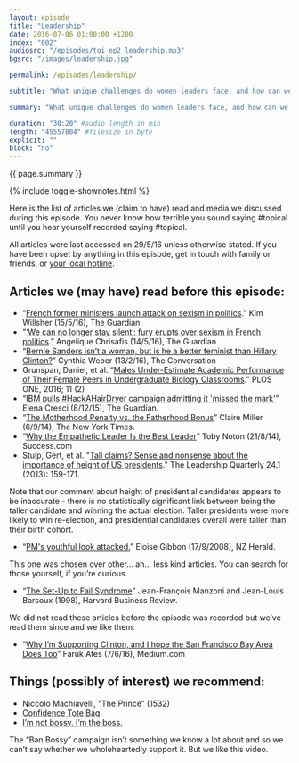 ```yaml
---
layout: episode
title: "Leadership"
date: 2016-07-06 01:00:00 +1200
index: "002"
audiosrc: "/episodes/toi_ep2_leadership.mp3"
bgsrc: "/images/leadership.jpg"

permalink: /episodes/leadership/

subtitle: "What unique challenges do women leaders face, and how can we overcome these? Is it better to simply emulate masculine traits, or subvert society's expectations?"

summary: "What unique challenges do women leaders face, and how can we overcome these? Is it better to simply emulate masculine traits, or subvert society's expectations? We discuss our own journeys towards learning how to be better leaders. **Trigger warning** for this episode - there is some mention of sexual assault."

duration: "30:20" #audio length in min
length: "45557804" #filesize in byte
explicit: ""
block: "no" 
---
```


<section class="summary" markdown="1">

{{ page.summary }}

</section>

{% include toggle-shownotes.html %}

<section id="shownotes" class="hidden" markdown="1">
Here is the list of articles we (claim to have) read and media we discussed during this episode. You never know how terrible you sound saying #topical until you hear yourself recorded saying #topical.

All articles were last accessed on 29/5/16 unless otherwise stated. If you have been upset by anything in this episode, get in touch with family or friends, or [your local hotline](http://togetherweare-strong.tumblr.com/helpline).

## Articles we (may have) read before this episode:

- “[French former ministers launch attack on sexism in politics](http://www.theguardian.com/world/2016/may/15/french-former-ministers-launch-attack-on-sexism-in-politics).” Kim Willsher (15/5/16), The Guardian.
- “[‘We can no longer stay silent’: fury erupts over sexism in French politics](http://www.theguardian.com/world/2016/may/13/we-can-no-longer-stay-silent-fury-erupts-over-sexism-in-french-politics).” Angelique Chrisafis (14/5/16), The Guardian.
- “[Bernie Sanders isn’t a woman, but is he a better feminist than Hillary Clinton?](https://theconversation.com/bernie-sanders-isnt-a-woman-but-is-he-a-better-feminist-than-hillary-clinton-54624)” Cynthia Weber (13/2/16), The Conversation
- Grunspan, Daniel, et al. “[Males Under-Estimate Academic Performance of Their Female Peers in Undergraduate Biology Classrooms](http://journals.plos.org/plosone/article?id=10.1371/journal.pone.0148405).” PLOS ONE, 2016; 11 (2)
- “[IBM pulls #HackAHairDryer campaign admitting it 'missed the mark'](https://www.theguardian.com/technology/2015/dec/07/ibm-sparks-anger-with-hackahairdryer-campaign-aimed-at-women)” Elena Cresci (8/12/15), The Guardian.
- “[The Motherhood Penalty vs. the Fatherhood Bonus](http://www.nytimes.com/2014/09/07/upshot/a-child-helps-your-career-if-youre-a-man.html?_r=0)” Claire Miller (6/9/14), The New York Times.
- “[Why the Empathetic Leader Is the Best Leader](http://www.success.com/article/why-the-empathetic-leader-is-the-best-leader)” Toby Noton (21/8/14), Success.com
- Stulp, Gert, et al. "[Tall claims? Sense and nonsense about the importance of height of US presidents](http://www.sciencedirect.com/science/article/pii/S1048984312000884)." The Leadership Quarterly 24.1 (2013): 159-171.

Note that our comment about height of presidential candidates appears to be inaccurate - there is no statistically significant link between being the taller candidate and winning the actual election. Taller presidents were more likely to win re-election, and presidential candidates overall were taller than their birth cohort.

- “[PM's youthful look attacked.](http://www.nzherald.co.nz/nz/news/article.cfm?c_id=1&objectid=10532504)” Eloise Gibbon (17/9/2008), NZ Herald.

This one was chosen over other… ah… less kind articles. You can search for those yourself, if you’re curious.

- “[The Set-Up to Fail Syndrome](https://hbr.org/1998/03/the-set-up-to-fail-syndrome)” Jean-François Manzoni and Jean-Louis Barsoux (1998), Harvard Business Review.

We did not read these articles before the episode was recorded but we’ve read them since and we like them:

- “[Why I’m Supporting Clinton, and I hope the San Francisco Bay Area Does Too](https://medium.com/@kurafire/why-im-supporting-clinton-and-hope-the-san-francisco-bay-area-does-too-a423e246442d#.ywpo4qwh0)” Faruk Ates (7/6/16), Medium.com

## Things (possibly of interest) we recommend:

- Niccolo Machiavelli, “The Prince” (1532)
- [Confidence Tote Bag](https://www.etsy.com/au/listing/254893785/confidence-tote-bag).
- [I’m not bossy. I’m the boss.](https://www.youtube.com/watch?v=6dynbzMlCcw)

The “Ban Bossy” campaign isn’t something we know a lot about and so we can’t say whether we wholeheartedly support it. But we like this video.
</section>